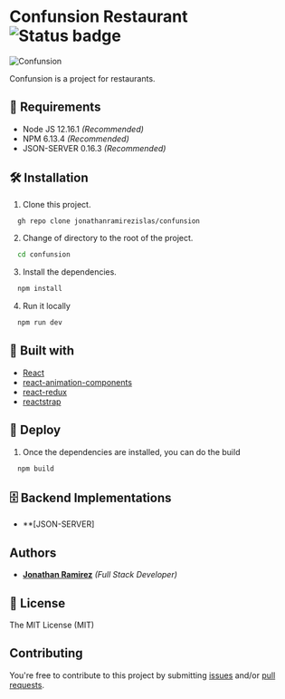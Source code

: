 
# Confunsion Restaurant ![Status badge](https://img.shields.io/badge/status-in%100progress-green)

![Confunsion](https://res.cloudinary.com/djuqxjkh3/image/upload/v1611805013/Confunsion/RestaurantApp_d86cit.gif)

Confunsion is a project for restaurants.

## 📢 Requirements
- Node JS 12.16.1 _(Recommended)_
- NPM 6.13.4 _(Recommended)_
- JSON-SERVER 0.16.3  _(Recommended)_

## 🛠 Installation
1. Clone this project.
```bash
  gh repo clone jonathanramirezislas/confunsion
```
2. Change of directory to the root of the project.
```bash
  cd confunsion
```
3. Install the dependencies.
```bash
  npm install
```
4. Run it locally
```bash
  npm run dev
```

## 🔧 Built with
- [React](https://es.reactjs.org) 
- [react-animation-components](https://www.npmjs.com/package/react-animation-components)
- [react-redux](https://react-redux.js.org)
- [reactstrap](https://reactstrap.github.io)


## 🚀 Deploy
1. Once the dependencies are installed, you can do the build
```bash
  npm build
```

## 🗄️ Backend Implementations

- **[JSON-SERVER]


## Authors

- **[Jonathan Ramirez](https://github.com/jonathanramirezislas)** _(Full Stack Developer)_


## 📜 License
The MIT License (MIT)

## Contributing

You're free to contribute to this project by submitting [issues](https://github.com/jonathanramirezislas/confunsion/issues) and/or [pull requests](hhttps://github.com/jonathanramirezislas/confunsion/pulls).





